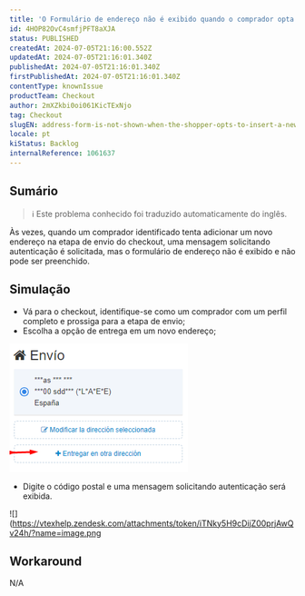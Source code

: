 ```yaml
---
title: 'O Formulário de endereço não é exibido quando o comprador opta por inserir um novo endereço'
id: 4HOP82OvC4smfjPFT8aXJA
status: PUBLISHED
createdAt: 2024-07-05T21:16:00.552Z
updatedAt: 2024-07-05T21:16:01.340Z
publishedAt: 2024-07-05T21:16:01.340Z
firstPublishedAt: 2024-07-05T21:16:01.340Z
contentType: knownIssue
productTeam: Checkout
author: 2mXZkbi0oi061KicTExNjo
tag: Checkout
slugEN: address-form-is-not-shown-when-the-shopper-opts-to-insert-a-new-address
locale: pt
kiStatus: Backlog
internalReference: 1061637
---
```


## Sumário

>ℹ️ Este problema conhecido foi traduzido automaticamente do inglês.


Às vezes, quando um comprador identificado tenta adicionar um novo endereço na etapa de envio do checkout, uma mensagem solicitando autenticação é solicitada, mas o formulário de endereço não é exibido e não pode ser preenchido.

## Simulação



- Vá para o checkout, identifique-se como um comprador com um perfil completo e prossiga para a etapa de envio;
- Escolha a opção de entrega em um novo endereço;

 ![](https://raw.githubusercontent.com/vtexdocs/known-issues/refs/heads/main/docs/pt/known-issues/Checkout/o-formulario-de-endereco-nao-e-exibido-quando-o-comprador-opta-por-inserir-um-novo-endereco_1.png)


- Digite o código postal e uma mensagem solicitando autenticação será exibida.

 ![](https://vtexhelp.zendesk.com/attachments/token/iTNky5H9cDijZ00prjAwQv24h/?name=image.png

## Workaround


N/A





